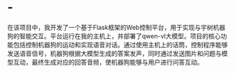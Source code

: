 # -
在该项目中，我开发了一个基于Flask框架的Web控制平台，用于实现与宇树机器狗的智能交互。平台运行在我的主机上，并部署了qwen-vl大模型。项目的核心功能包括控制机器狗的运动和实现语音对话。通过使用主机上的话筒，控制程序能够发送语音信号，机器狗根据大模型生成的答案发声，同时通过发送图片和问题与模型互动，最终生成对应的回答音频，使机器狗能够与用户进行问答互动。
